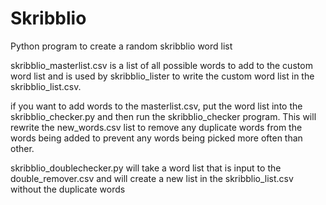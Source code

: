 # Skribblio
Python program to create a random skribblio word list



skribblio_masterlist.csv is a list of all possible words to add to the custom word list and is used by skribblio_lister to write the custom word list in the skribblio_list.csv.

if you want to add words to the masterlist.csv, put the word list into the skribblio_checker.py and then run the skribblio_checker program. This will rewrite the new_words.csv list to remove any duplicate words from the words being added to prevent any words being picked more often than other.

skribblio_doublechecker.py will take a word list that is input to the double_remover.csv and will create a new list in the skribblio_list.csv without the duplicate words
